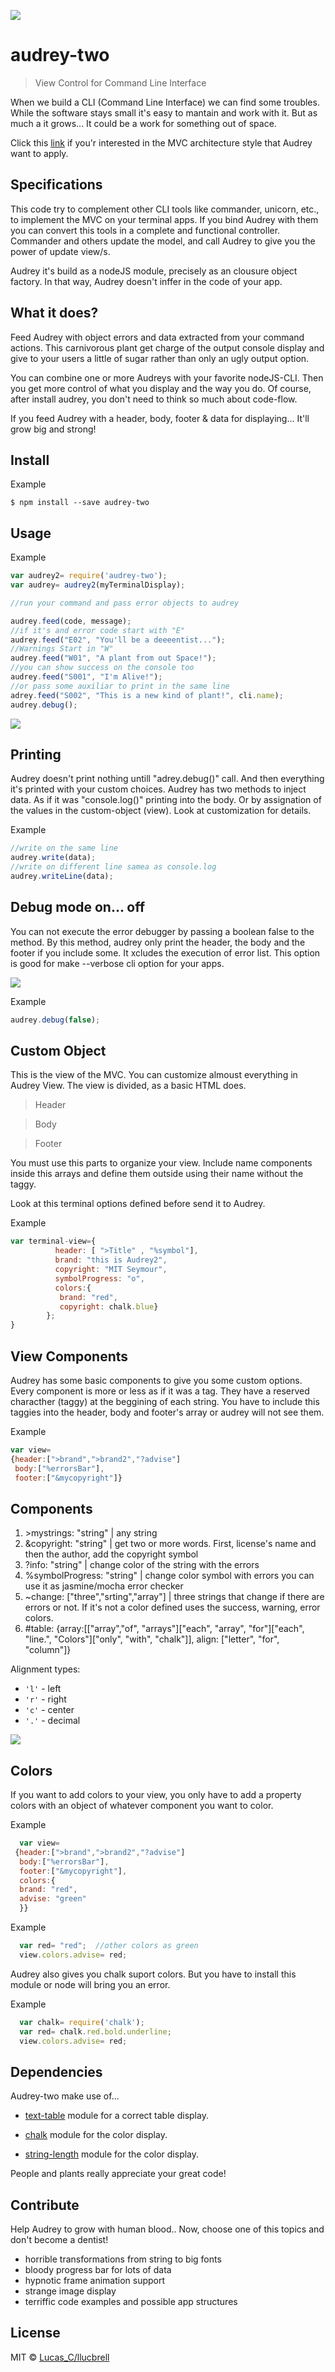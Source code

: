 
![](https://raw.githubusercontent.com/llucbrell/audrey2/master/audrey.png)

# audrey-two

> View Control for Command Line Interface

When we build a CLI (Command Line Interface) we can find some troubles. While the software stays small it's easy to mantain and work with it. But as much a it grows... It could be a work for something out of space.


Click this [link](https://en.wikipedia.org/wiki/Model%E2%80%93view%E2%80%93controller) if you'r interested in the MVC architecture style that Audrey want to apply.


## Specifications

This code try to complement other CLI tools like commander, unicorn, etc., to implement the MVC on your terminal apps.
If you bind Audrey with them you can convert this tools in a complete and functional controller.
Commander and others update the model, and call Audrey to give you the power of update view/s. 

Audrey it's build as a nodeJS module, precisely as an clousure object factory. In that way, Audrey doesn't inffer in the code of your app.

## What it does? 

Feed Audrey with object errors and data extracted from your command actions. This carnivorous plant get charge of the output console display and give to your users a little of sugar rather than only an ugly output option. 

You can combine one or more Audreys with your favorite nodeJS-CLI. Then you get more control of what you display and the way you do. Of course, after install audrey, you don't need to think so much about code-flow.


If you feed Audrey with a header, body, footer & data for displaying... 
It'll grow big and strong!


## Install

Example
```
$ npm install --save audrey-two
```

## Usage

Example
```js
var audrey2= require('audrey-two');
var audrey= audrey2(myTerminalDisplay);

//run your command and pass error objects to audrey

audrey.feed(code, message);
//if it's and error code start with "E"
audrey.feed("E02", "You'll be a deeeentist...");
//Warnings Start in "W"
audrey.feed("W01", "A plant from out Space!");
//you can show success on the console too
audrey.feed("S001", "I'm Alive!");
//or pass some auxiliar to print in the same line
adrey.feed("S002", "This is a new kind of plant!", cli.name);
audrey.debug();
```

![](https://raw.githubusercontent.com/llucbrell/audrey2/master/captura2.png)

## Printing

Audrey doesn't print nothing untill "adrey.debug()" call. And then everything it's printed with your custom choices. 
Audrey has two methods to inject data. As if it was "console.log()" printing into the body. Or by assignation of the values in the custom-object (view). Look at customization for details. 

Example
```js
//write on the same line
audrey.write(data);
//write on different line samea as console.log
audrey.writeLine(data);
```

## Debug mode on... off

You can not execute the error debugger by passing a boolean false to the method. By this method, audrey only print the header, the body and the footer if you include some. It xcludes the execution of error list. This option is good for make --verbose cli option for your apps. 

![](https://raw.githubusercontent.com/llucbrell/audrey2/master/captura.png)

Example
```js
audrey.debug(false);
``` 

## Custom Object

This is the view of the MVC. You can customize almoust everything in Audrey View. The view is divided, as a basic HTML does. 

>Header 

>Body

>Footer

You must use this parts to organize your view. Include name components inside this arrays and define them outside using their name without the taggy.

Look at this terminal options defined before send it to Audrey.

Example
```js
var terminal-view={ 
          header: [ ">Title" , "%symbol"],
          brand: "this is Audrey2",
          copyright: "MIT Seymour",
          symbolProgress: "o",
          colors:{ 
           brand: "red", 
           copyright: chalk.blue}         
        };
}
```

## View Components

Audrey has some basic components to give you some custom options. Every component is more or less as if it was a tag. They have a reserved characther (taggy) at the beggining of each string. You have to include this taggies into the header, body and footer's array or audrey will not see them.

Example
```js
var view= 
{header:[">brand",">brand2","?advise"]
 body:["%errorsBar"],
 footer:["&mycopyright"]}
```

## Components

1. &gt;mystrings: "string" | any string
2. &copyright: "string" | get two or more words. First, license's name and then the author, add the copyright symbol 
4. ?info: "string" | change color of the string with the errors
5. %symbolProgress:  "string" | change color symbol with errors you can use it as jasmine/mocha error checker
6. ~change: ["three","srting","array"] | three strings that change if there are errors or not. If it's not a color defined uses the success, warning, error colors.
7. #table: {array:[["array","of", "arrays"]["each", "array", "for"]["each", "line.", "Colors"]["only", "with", "chalk"]], align: ["letter", "for", "column"]}

Alignment types:

* `'l'` - left
* `'r'` - right
* `'c'` - center
* `'.'` - decimal

![](https://raw.githubusercontent.com/llucbrell/audrey2/master/captura3.png)


## Colors

If you want to add colors to your view, you only have to add a property colors with an object of whatever component you want to color.

Example
```js
  var view= 
 {header:[">brand",">brand2","?advise"]
  body:["%errorsBar"],
  footer:["&mycopyright"],
  colors:{
  brand: "red",
  advise: "green"
  }}
```

Example
```js
  var red= "red";  //other colors as green
  view.colors.advise= red;
```
Audrey also gives you chalk suport colors. But you have to install this module or node will bring you an error.

Example
```js
  var chalk= require('chalk');
  var red= chalk.red.bold.underline;
  view.colors.advise= red;
```

## Dependencies

Audrey-two make use of...


* [text-table](https://www.npmjs.com/package/text-table) module for a correct table display.
  
* [chalk](https://www.npmjs.com/package/chalk) module for the color display.

* [string-length](https://www.npmjs.com/package/string-length) module for the color display.


People and plants really appreciate your great code!

## Contribute

Help Audrey to grow with human blood..
Now, choose one of this topics and don't become a dentist!

- horrible transformations from string to big fonts
- bloody progress bar for lots of data
- hypnotic frame animation support
- strange image display
- terriffic code examples and possible app structures


<!-- Feed audrey with data from temp files
-->
<!---display more than ascii symbols
-->

## License

MIT © [Lucas_C/llucbrell](https://github.com/llucbrell)